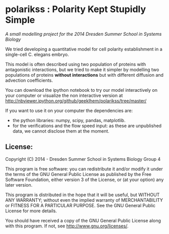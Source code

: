 polarikss : Polarity Kept Stupidly Simple
==========================================
*A small modelling project for the 2014 Dresden Summer School in Systems Biology*

We tried developing a quantitative model for cell polarity
establishment in a single-cell C. elegans embryo.

This model is often described using two population of proteins with
antagonistic interactions, but we tried to make it simpler by
modelling two populations of proteins **without interactions** but with
different diffusion and advection coefficients.


You can download the ipython notebook to try our model interactively
on your computer or visualize the non interactive version at
http://nbviewer.ipython.org/github/geeklhem/polarikss/tree/master/

If you want to use it on your computer the dependencies are:
- the python libraries: numpy, scipy, pandas, matplotlib.
- for the verifications and the flow speed input: as these are unpublished data, we cannot disclose them at the moment.

License:
---------
Copyright (C) 2014 - Dresden Summer School in Systems Biology Group 4

This program is free software: you can redistribute it and/or modify
it under the terms of the GNU General Public License as published by
the Free Software Foundation, either version 3 of the License, or (at
your option) any later version.

This program is distributed in the hope that it will be useful,
but WITHOUT ANY WARRANTY; without even the implied warranty of
MERCHANTABILITY or FITNESS FOR A PARTICULAR PURPOSE.  See the
GNU General Public License for more details.

You should have received a copy of the GNU General Public License
along with this program.  If not, see <http://www.gnu.org/licenses/>.
